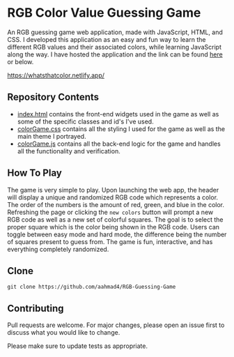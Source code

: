 # RGB Color Value Guessing Game

An RGB guessing game web application, made with JavaScript, HTML, and CSS. I developed this application as an easy and fun way to learn the different RGB values and their associated colors, while learning JavaScript along the way. I have hosted the application and the link can be found [here](https://whatsthatcolor.netlify.app/) or below.

https://whatsthatcolor.netlify.app/

## Repository Contents

* [index.html](https://github.com/aahmad4/RGB-Guessing-Game/blob/master/index.html) contains the front-end widgets used in the game as well as some of the specific classes and id's I've used.
* [colorGame.css](https://github.com/aahmad4/RGB-Guessing-Game/blob/master/colorGame.css) contains all the styling I used for the game as well as the main theme I portrayed.
* [colorGame.js](https://github.com/aahmad4/RGB-Guessing-Game/blob/master/colorGame.js) contains all the back-end logic for the game and handles all the functionality and verification.

## How To Play

The game is very simple to play. Upon launching the web app, the header will display a unique and randomized RGB code which represents a color. The order of the numbers is the amount of red, green, and blue in the color. Refreshing the page or clicking the `new colors` button will prompt a new RGB code as well as a new set of colorful squares. The goal is to select the proper square which is the color being shown in the RGB code. Users can toggle between easy mode and hard mode, the difference being the number of squares present to guess from. The game is fun, interactive, and has everything completely randomized.

## Clone

```
git clone https://github.com/aahmad4/RGB-Guessing-Game
```

## Contributing

Pull requests are welcome. For major changes, please open an issue first to discuss what you would like to change.

Please make sure to update tests as appropriate.


